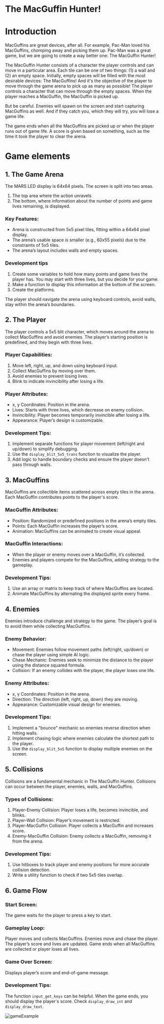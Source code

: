# The MacGuffin Hunter!

# Introduction

MacGuffins are great devices, after all. For example, Pac-Man loved his MacGuffins, chomping away and picking them up. Pac-Man was a great game, but we are going to create a way better one: The MacGuffin Hunter!

The MacGuffin Hunter consists of a character the player controls and can move in a particular area. Each tile can be one of two things: (1) a wall and (2) an empty space. Initially, empty spaces will be filled with the most desirable devices: The MacGuffins! And it's the objective of the player to move through the game arena to pick up as many as possible!
The player controls a character that can move through the empty spaces. When the player reaches a MacGuffin, the MacGuffin is picked up.

But be careful. Enemies will spawn on the screen and start capturing MacGuffins as well. And if they catch you, which they will try, you will lose a game life.

The game ends when all the MacGuffins are picked up or when the player runs out of game life. A score is given based on something, such as the time it took the player to clear the arena.


# Game elements

## 1. The Game Arena

The MARS LED display is 64x64 pixels.
The screen is split into two areas.
1. The top area where the action unravels
2. The bottom, where information about the number of points and game lives remaining, is displayed.

### Key Features:

* Arena is constructed from 5x5 pixel tiles, fitting within a 64x64 pixel display.
* The arena’s usable space is smaller (e.g., 60x55 pixels) due to the constraints of 5x5 tiles.
* The arena’s layout includes walls and empty spaces.

### Development tips

1. Create some variables to hold how many points and game lives the player has. You may start with three lives, but you decide for your game.
2. Make a function to display this information at the bottom of the screen.
3. Create the platforms.

The player should navigate the arena using keyboard controls, avoid walls, stay within the arena’s boundaries.


## 2. The Player

The player controls a 5x5 blit character, which moves around the arena to collect MacGuffins and avoid enemies. The player’s starting position is predefined, and they begin with three lives.

### Player Capabilities:

1. Move left, right, up, and down using keyboard input.
2. Collect MacGuffins by moving over them.
3. Avoid enemies to prevent losing lives.
4. Blink to indicate invincibility after losing a life.

### Player Attributes:

* x, y Coordinates: Position in the arena.
* Lives: Starts with three lives, which decrease on enemy collision.
* Invincibility: Player becomes temporarily invincible after losing a life.
* Appearance: Player’s design is customizable.

### Development Tips:

1. Implement separate functions for player movement (left/right and up/down) to simplify debugging.
2. Use the `display_blit_5x5_trans` function to visualize the player.
3. Add logic to handle boundary checks and ensure the player doesn't pass through walls.

## 3. MacGuffins

MacGuffins are collectible items scattered across empty tiles in the arena. Each MacGuffin contributes points to the player's score.

### MacGuffin Attributes:

* Position: Randomized or predefined positions in the arena’s empty tiles.
* Points: Each MacGuffin increases the player’s score.
* Animation: MacGuffins can be animated to create visual appeal.

### MacGuffin Interactions:

* When the player or enemy moves over a MacGuffin, it’s collected.
* Enemies and players compete for the MacGuffins, adding strategy to the gameplay.

### Development Tips:

1. Use an array or matrix to keep track of where MacGuffins are located.
2. Animate MacGuffins by alternating the displayed sprite every frame.


## 4. Enemies

Enemies introduce challenge and strategy to the game. The player’s goal is to avoid them while collecting MacGuffins.

### Enemy Behavior:

* Movement: Enemies follow movement paths (left/right, up/down) or chase the player using simple AI logic.
* Chase Mechanic: Enemies seek to minimize the distance to the player using the distance squared formula.
* Collision: If an enemy collides with the player, the player loses one life.

### Enemy Attributes:

* x, y Coordinates: Position in the arena.
* Direction: The direction (left, right, up, down) they are moving.
* Appearance: Customizable visual design for enemies.

### Development Tips:

1. Implement a "bounce" mechanic so enemies reverse direction when hitting walls.
2. Implement chasing logic where enemies calculate the shortest path to the player.
3. Use the `display_blit_5x5` function to display multiple enemies on the screen.


## 5. Collisions

Collisions are a fundamental mechanic in The MacGuffin Hunter. Collisions can occur between the player, enemies, walls, and MacGuffins.

### Types of Collisions:

1. Player-Enemy Collision: Player loses a life, becomes invincible, and blinks.
2. Player-Wall Collision: Player’s movement is restricted.
3. Player-MacGuffin Collision: Player collects a MacGuffin and increases score.
4. Enemy-MacGuffin Collision: Enemy collects a MacGuffin, removing it from the arena.

### Development Tips:

1. Use hitboxes to track player and enemy positions for more accurate collision detection.
2. Write a utility function to check if two 5x5 tiles overlap.


## 6. Game Flow

### Start Screen:
The game waits for the player to press a key to start.

### Gameplay Loop:

Player moves and collects MacGuffins.
Enemies move and chase the player.
The player’s score and lives are updated.
Game ends when all MacGuffins are collected or player loses all lives.

### Game Over Screen:
Displays player’s score and end-of-game message.

### Development Tips:

The function `input_get_keys` can be helpful.
When the game ends, you should display the player's score. Check `display_draw_int` and `display_draw_text`.


![gameExample](https://github.com/user-attachments/assets/c2d03f15-8143-4d1a-ae69-d9c784c34bde)
